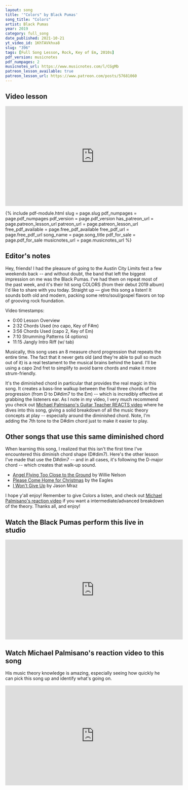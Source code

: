 ```yaml
---
layout: song
title: '"Colors" by Black Pumas'
song_title: "Colors"
artist: Black Pumas
year: 2019
category: full_song
date_published: 2021-10-21
yt_video_id: 1KhTAVkhxa8
slug: "396"
tags: [Full Song Lesson, Rock, Key of Em, 2010s]
pdf_version: musicnotes
pdf_numpages: 2
musicnotes_url: https://www.musicnotes.com/l/CGgMb
patreon_lesson_available: true
patreon_lesson_url: https://www.patreon.com/posts/57681060
---
```


## Video lesson

<iframe width="560" height="315" src="https://www.youtube.com/embed/1KhTAVkhxa8" frameborder="0" allow="accelerometer; autoplay; encrypted-media; gyroscope; picture-in-picture" allowfullscreen></iframe>

{% include pdf-module.html slug = page.slug pdf_numpages = page.pdf_numpages pdf_version = page.pdf_version has_patreon_url = page.patreon_lesson_url patreon_url = page.patreon_lesson_url free_pdf_available = page.free_pdf_available free_pdf_url = page.free_pdf_url song_name = page.song_title pdf_for_sale = page.pdf_for_sale musicnotes_url = page.musicnotes_url %}

## Editor's notes

Hey, friends! I had the pleasure of going to the Austin City Limits fest a few weekends back -- and without doubt, the band that left the biggest impression on me was the Black Pumas. I've had them on repeat most of the past week, and it's their hit song COLORS (from their debut 2019 album) I'd like to share with you today. Straight up –– give this song a listen! It sounds both old and modern, packing some retro/soul/gospel flavors on top of grooving rock foundation.

Video timestamps:

- 0:00 Lesson Overview
- 2:32 Chords Used (no capo, Key of F#m)
- 3:56 Chords Used (capo 2,  Key of Em)
- 7:10 Strumming Patterns (4 options)
- 11:15 Jangly Intro Riff (w/ tab)

Musically, this song uses an 8 measure chord progression that repeats the entire time. The fact that it never gets old (and they're able to pull so much out of it) is a real testament to the musical brains behind the band. I'll be using a capo 2nd fret to simplify to avoid barre chords and make it more strum-friendly.

It's the diminished chord in particular that provides the real magic in this song. It creates a bass-line walkup between the final three chords of the progression (from D to D#dim7 to the Em) -- which is incredibly effective at grabbing the listeners ear. As I note in my video, I very much recommend you check out [Michael Palmisano's Guitar Teacher REACTS video](https://www.youtube.com/watch?v=OMC86ERqQUw) where he dives into this song, giving a solid breakdown of all the music theory concepts at play -- especially around the diminished chord. Note, I'm adding the 7th tone to the D#dim chord just to make it easier to play.

## Other songs that use this same diminished chord

When learning this song, I realized that this isn't the first time I've encountered this diminish chord shape (D#dim7). Here's the other lesson I've made that use the D#dim7 -- and in all cases, it's following the D-major chord -- which creates that walk-up sound.

- [Angel Flying Too Close to the Ground](https://playsongnotes.com/lessons/135/) by Willie Nelson
- [Please Come Home for Christmas](https://playsongnotes.com/lessons/199/) by the Eagles
- [I Won't Give Up](https://playsongnotes.com/jason-mraz-i-wont-give-up/) by Jason Mraz

I hope y'all enjoy! Remember to give Colors a listen, and check out [Michael Palmisano's reaction video](https://www.youtube.com/watch?v=OMC86ERqQUw) if you want a intermediate/advanced breakdown of the theory. Thanks all, and enjoy!

## Watch the Black Pumas perform this live in studio

<iframe width="560" height="315" src="https://www.youtube.com/embed/0G383538qzQ" frameborder="0" allow="accelerometer; autoplay; encrypted-media; gyroscope; picture-in-picture" allowfullscreen></iframe>

## Watch Michael Palmisano's reaction video to this song

His music theory knowledge is amazing, especially seeing how quickly he can pick this song up and identify what's going on.

<iframe width="560" height="315" src="https://www.youtube.com/embed/OMC86ERqQUw" frameborder="0" allow="accelerometer; autoplay; encrypted-media; gyroscope; picture-in-picture" allowfullscreen></iframe>
